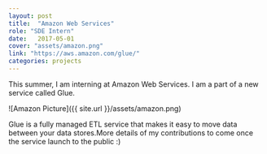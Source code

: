 ```yaml
---
layout: post
title:  "Amazon Web Services"
role: "SDE Intern"
date:   2017-05-01
cover: "assets/amazon.png"
link: "https://aws.amazon.com/glue/"
categories: projects
---
```

This summer, I am interning at Amazon Web Services. I am a part of a new service called Glue.

![Amazon Picture]({{ site.url }}/assets/amazon.png)

Glue is a fully managed ETL service that makes it easy to move data between your data stores.More details of my contributions to come once the service launch to the public :)
